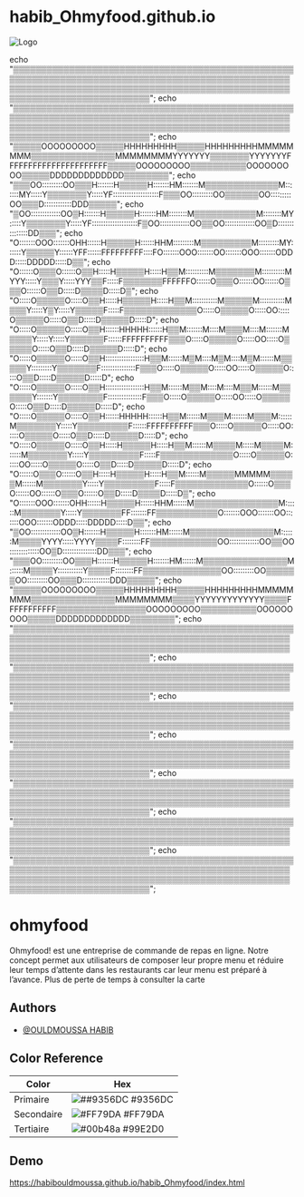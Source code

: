 # habib_Ohmyfood.github.io 

![Logo](https://habibouldmoussa.github.io/habib_Ohmyfood/images/logo/ohmyfood.png)




echo "▒▒▒▒▒▒▒▒▒▒▒▒▒▒▒▒▒▒▒▒▒▒▒▒▒▒▒▒▒▒▒▒▒▒▒▒▒▒▒▒▒▒▒▒▒▒▒▒▒▒▒▒▒▒▒▒▒▒▒▒▒▒▒▒▒▒▒▒▒▒▒▒▒▒▒▒▒▒▒▒▒▒▒▒▒▒▒▒▒▒▒▒▒▒▒▒▒▒▒▒▒▒▒▒▒▒▒▒▒▒▒▒▒▒▒▒▒▒▒▒▒▒▒▒▒▒▒▒▒▒▒▒▒▒▒▒▒▒▒▒▒▒▒▒▒▒▒▒▒▒▒▒▒▒▒▒▒▒▒▒▒▒▒▒▒▒▒▒▒▒▒▒▒▒▒";
echo "▒▒▒▒▒▒▒▒▒▒▒▒▒▒▒▒▒▒▒▒▒▒▒▒▒▒▒▒▒▒▒▒▒▒▒▒▒▒▒▒▒▒▒▒▒▒▒▒▒▒▒▒▒▒▒▒▒▒▒▒▒▒▒▒▒▒▒▒▒▒▒▒▒▒▒▒▒▒▒▒▒▒▒▒▒▒▒▒▒▒▒▒▒▒▒▒▒▒▒▒▒▒▒▒▒▒▒▒▒▒▒▒▒▒▒▒▒▒▒▒▒▒▒▒▒▒▒▒▒▒▒▒▒▒▒▒▒▒▒▒▒▒▒▒▒▒▒▒▒▒▒▒▒▒▒▒▒▒▒▒▒▒▒▒▒▒▒▒▒▒▒▒▒▒▒";
echo "▒▒▒▒▒OOOOOOOOO▒▒▒▒▒HHHHHHHHH▒▒▒▒▒HHHHHHHHHMMMMMMMM▒▒▒▒▒▒▒▒▒▒▒▒▒▒▒MMMMMMMMYYYYYYY▒▒▒▒▒▒▒YYYYYYYFFFFFFFFFFFFFFFFFFFFFF▒▒▒▒▒OOOOOOOOO▒▒▒▒▒▒▒▒▒▒OOOOOOOOO▒▒▒▒▒DDDDDDDDDDDDD▒▒▒▒▒▒▒▒";
echo "▒▒▒OO:::::::::OO▒▒▒H:::::::H▒▒▒▒▒H:::::::HM:::::::M▒▒▒▒▒▒▒▒▒▒▒▒▒M:::::::MY:::::Y▒▒▒▒▒▒▒Y:::::YF::::::::::::::::::::F▒▒▒OO:::::::::OO▒▒▒▒▒▒OO:::::::::OO▒▒▒D::::::::::::DDD▒▒▒▒▒";
echo "▒OO:::::::::::::OO▒H:::::::H▒▒▒▒▒H:::::::HM::::::::M▒▒▒▒▒▒▒▒▒▒▒M::::::::MY:::::Y▒▒▒▒▒▒▒Y:::::YF::::::::::::::::::::F▒OO:::::::::::::OO▒▒OO:::::::::::::OO▒D:::::::::::::::DD▒▒▒";
echo "O:::::::OOO:::::::OHH::::::H▒▒▒▒▒H::::::HHM:::::::::M▒▒▒▒▒▒▒▒▒M:::::::::MY::::::Y▒▒▒▒▒Y::::::YFF::::::FFFFFFFFF::::FO:::::::OOO:::::::OO:::::::OOO:::::::ODDD:::::DDDDD:::::D▒▒";
echo "O::::::O▒▒▒O::::::O▒▒H:::::H▒▒▒▒▒H:::::H▒▒M::::::::::M▒▒▒▒▒▒▒M::::::::::MYYY:::::Y▒▒▒Y:::::YYY▒▒F:::::F▒▒▒▒▒▒▒FFFFFFO::::::O▒▒▒O::::::OO::::::O▒▒▒O::::::O▒▒D:::::D▒▒▒▒D:::::D▒";
echo "O:::::O▒▒▒▒▒O:::::O▒▒H:::::H▒▒▒▒▒H:::::H▒▒M:::::::::::M▒▒▒▒▒M:::::::::::M▒▒▒Y:::::Y▒Y:::::Y▒▒▒▒▒F:::::F▒▒▒▒▒▒▒▒▒▒▒▒▒O:::::O▒▒▒▒▒O:::::OO:::::O▒▒▒▒▒O:::::O▒▒D:::::D▒▒▒▒▒D:::::D";
echo "O:::::O▒▒▒▒▒O:::::O▒▒H::::::HHHHH::::::H▒▒M:::::::M::::M▒▒▒M::::M:::::::M▒▒▒▒Y:::::Y:::::Y▒▒▒▒▒▒F::::::FFFFFFFFFF▒▒▒O:::::O▒▒▒▒▒O:::::OO:::::O▒▒▒▒▒O:::::O▒▒D:::::D▒▒▒▒▒D:::::D";
echo "O:::::O▒▒▒▒▒O:::::O▒▒H:::::::::::::::::H▒▒M::::::M▒M::::M▒M::::M▒M::::::M▒▒▒▒▒Y:::::::::Y▒▒▒▒▒▒▒F:::::::::::::::F▒▒▒O:::::O▒▒▒▒▒O:::::OO:::::O▒▒▒▒▒O:::::O▒▒D:::::D▒▒▒▒▒D:::::D";
echo "O:::::O▒▒▒▒▒O:::::O▒▒H:::::::::::::::::H▒▒M::::::M▒▒M::::M::::M▒▒M::::::M▒▒▒▒▒▒Y:::::::Y▒▒▒▒▒▒▒▒F:::::::::::::::F▒▒▒O:::::O▒▒▒▒▒O:::::OO:::::O▒▒▒▒▒O:::::O▒▒D:::::D▒▒▒▒▒D:::::D";
echo "O:::::O▒▒▒▒▒O:::::O▒▒H::::::HHHHH::::::H▒▒M::::::M▒▒▒M:::::::M▒▒▒M::::::M▒▒▒▒▒▒▒Y:::::Y▒▒▒▒▒▒▒▒▒F::::::FFFFFFFFFF▒▒▒O:::::O▒▒▒▒▒O:::::OO:::::O▒▒▒▒▒O:::::O▒▒D:::::D▒▒▒▒▒D:::::D";
echo "O:::::O▒▒▒▒▒O:::::O▒▒H:::::H▒▒▒▒▒H:::::H▒▒M::::::M▒▒▒▒M:::::M▒▒▒▒M::::::M▒▒▒▒▒▒▒Y:::::Y▒▒▒▒▒▒▒▒▒F:::::F▒▒▒▒▒▒▒▒▒▒▒▒▒O:::::O▒▒▒▒▒O:::::OO:::::O▒▒▒▒▒O:::::O▒▒D:::::D▒▒▒▒▒D:::::D";
echo "O::::::O▒▒▒O::::::O▒▒H:::::H▒▒▒▒▒H:::::H▒▒M::::::M▒▒▒▒▒MMMMM▒▒▒▒▒M::::::M▒▒▒▒▒▒▒Y:::::Y▒▒▒▒▒▒▒▒▒F:::::F▒▒▒▒▒▒▒▒▒▒▒▒▒O::::::O▒▒▒O::::::OO::::::O▒▒▒O::::::O▒▒D:::::D▒▒▒▒D:::::D▒";
echo "O:::::::OOO:::::::OHH::::::H▒▒▒▒▒H::::::HHM::::::M▒▒▒▒▒▒▒▒▒▒▒▒▒▒▒M::::::M▒▒▒▒▒▒▒Y:::::Y▒▒▒▒▒▒▒FF:::::::FF▒▒▒▒▒▒▒▒▒▒▒O:::::::OOO:::::::OO:::::::OOO:::::::ODDD:::::DDDDD:::::D▒▒";
echo "▒OO:::::::::::::OO▒H:::::::H▒▒▒▒▒H:::::::HM::::::M▒▒▒▒▒▒▒▒▒▒▒▒▒▒▒M::::::M▒▒▒▒YYYY:::::YYYY▒▒▒▒F::::::::FF▒▒▒▒▒▒▒▒▒▒▒▒OO:::::::::::::OO▒▒OO:::::::::::::OO▒D:::::::::::::::DD▒▒▒";
echo "▒▒▒OO:::::::::OO▒▒▒H:::::::H▒▒▒▒▒H:::::::HM::::::M▒▒▒▒▒▒▒▒▒▒▒▒▒▒▒M::::::M▒▒▒▒Y:::::::::::Y▒▒▒▒F::::::::FF▒▒▒▒▒▒▒▒▒▒▒▒▒▒OO:::::::::OO▒▒▒▒▒▒OO:::::::::OO▒▒▒D::::::::::::DDD▒▒▒▒▒";
echo "▒▒▒▒▒OOOOOOOOO▒▒▒▒▒HHHHHHHHH▒▒▒▒▒HHHHHHHHHMMMMMMMM▒▒▒▒▒▒▒▒▒▒▒▒▒▒▒MMMMMMMM▒▒▒▒YYYYYYYYYYYYY▒▒▒▒FFFFFFFFFFF▒▒▒▒▒▒▒▒▒▒▒▒▒▒▒▒OOOOOOOOO▒▒▒▒▒▒▒▒▒▒OOOOOOOOO▒▒▒▒▒DDDDDDDDDDDDD▒▒▒▒▒▒▒▒";
echo "▒▒▒▒▒▒▒▒▒▒▒▒▒▒▒▒▒▒▒▒▒▒▒▒▒▒▒▒▒▒▒▒▒▒▒▒▒▒▒▒▒▒▒▒▒▒▒▒▒▒▒▒▒▒▒▒▒▒▒▒▒▒▒▒▒▒▒▒▒▒▒▒▒▒▒▒▒▒▒▒▒▒▒▒▒▒▒▒▒▒▒▒▒▒▒▒▒▒▒▒▒▒▒▒▒▒▒▒▒▒▒▒▒▒▒▒▒▒▒▒▒▒▒▒▒▒▒▒▒▒▒▒▒▒▒▒▒▒▒▒▒▒▒▒▒▒▒▒▒▒▒▒▒▒▒▒▒▒▒▒▒▒▒▒▒▒▒▒▒▒▒▒▒▒▒";
echo "▒▒▒▒▒▒▒▒▒▒▒▒▒▒▒▒▒▒▒▒▒▒▒▒▒▒▒▒▒▒▒▒▒▒▒▒▒▒▒▒▒▒▒▒▒▒▒▒▒▒▒▒▒▒▒▒▒▒▒▒▒▒▒▒▒▒▒▒▒▒▒▒▒▒▒▒▒▒▒▒▒▒▒▒▒▒▒▒▒▒▒▒▒▒▒▒▒▒▒▒▒▒▒▒▒▒▒▒▒▒▒▒▒▒▒▒▒▒▒▒▒▒▒▒▒▒▒▒▒▒▒▒▒▒▒▒▒▒▒▒▒▒▒▒▒▒▒▒▒▒▒▒▒▒▒▒▒▒▒▒▒▒▒▒▒▒▒▒▒▒▒▒▒▒▒";
echo "▒▒▒▒▒▒▒▒▒▒▒▒▒▒▒▒▒▒▒▒▒▒▒▒▒▒▒▒▒▒▒▒▒▒▒▒▒▒▒▒▒▒▒▒▒▒▒▒▒▒▒▒▒▒▒▒▒▒▒▒▒▒▒▒▒▒▒▒▒▒▒▒▒▒▒▒▒▒▒▒▒▒▒▒▒▒▒▒▒▒▒▒▒▒▒▒▒▒▒▒▒▒▒▒▒▒▒▒▒▒▒▒▒▒▒▒▒▒▒▒▒▒▒▒▒▒▒▒▒▒▒▒▒▒▒▒▒▒▒▒▒▒▒▒▒▒▒▒▒▒▒▒▒▒▒▒▒▒▒▒▒▒▒▒▒▒▒▒▒▒▒▒▒▒▒";
echo "▒▒▒▒▒▒▒▒▒▒▒▒▒▒▒▒▒▒▒▒▒▒▒▒▒▒▒▒▒▒▒▒▒▒▒▒▒▒▒▒▒▒▒▒▒▒▒▒▒▒▒▒▒▒▒▒▒▒▒▒▒▒▒▒▒▒▒▒▒▒▒▒▒▒▒▒▒▒▒▒▒▒▒▒▒▒▒▒▒▒▒▒▒▒▒▒▒▒▒▒▒▒▒▒▒▒▒▒▒▒▒▒▒▒▒▒▒▒▒▒▒▒▒▒▒▒▒▒▒▒▒▒▒▒▒▒▒▒▒▒▒▒▒▒▒▒▒▒▒▒▒▒▒▒▒▒▒▒▒▒▒▒▒▒▒▒▒▒▒▒▒▒▒▒▒";
echo "▒▒▒▒▒▒▒▒▒▒▒▒▒▒▒▒▒▒▒▒▒▒▒▒▒▒▒▒▒▒▒▒▒▒▒▒▒▒▒▒▒▒▒▒▒▒▒▒▒▒▒▒▒▒▒▒▒▒▒▒▒▒▒▒▒▒▒▒▒▒▒▒▒▒▒▒▒▒▒▒▒▒▒▒▒▒▒▒▒▒▒▒▒▒▒▒▒▒▒▒▒▒▒▒▒▒▒▒▒▒▒▒▒▒▒▒▒▒▒▒▒▒▒▒▒▒▒▒▒▒▒▒▒▒▒▒▒▒▒▒▒▒▒▒▒▒▒▒▒▒▒▒▒▒▒▒▒▒▒▒▒▒▒▒▒▒▒▒▒▒▒▒▒▒▒";
echo "▒▒▒▒▒▒▒▒▒▒▒▒▒▒▒▒▒▒▒▒▒▒▒▒▒▒▒▒▒▒▒▒▒▒▒▒▒▒▒▒▒▒▒▒▒▒▒▒▒▒▒▒▒▒▒▒▒▒▒▒▒▒▒▒▒▒▒▒▒▒▒▒▒▒▒▒▒▒▒▒▒▒▒▒▒▒▒▒▒▒▒▒▒▒▒▒▒▒▒▒▒▒▒▒▒▒▒▒▒▒▒▒▒▒▒▒▒▒▒▒▒▒▒▒▒▒▒▒▒▒▒▒▒▒▒▒▒▒▒▒▒▒▒▒▒▒▒▒▒▒▒▒▒▒▒▒▒▒▒▒▒▒▒▒▒▒▒▒▒▒▒▒▒▒▒";
echo "▒▒▒▒▒▒▒▒▒▒▒▒▒▒▒▒▒▒▒▒▒▒▒▒▒▒▒▒▒▒▒▒▒▒▒▒▒▒▒▒▒▒▒▒▒▒▒▒▒▒▒▒▒▒▒▒▒▒▒▒▒▒▒▒▒▒▒▒▒▒▒▒▒▒▒▒▒▒▒▒▒▒▒▒▒▒▒▒▒▒▒▒▒▒▒▒▒▒▒▒▒▒▒▒▒▒▒▒▒▒▒▒▒▒▒▒▒▒▒▒▒▒▒▒▒▒▒▒▒▒▒▒▒▒▒▒▒▒▒▒▒▒▒▒▒▒▒▒▒▒▒▒▒▒▒▒▒▒▒▒▒▒▒▒▒▒▒▒▒▒▒▒▒▒▒";



                                                                                             

# ohmyfood

Ohmyfood! est une entreprise de commande de repas en ligne. Notre concept permet aux
utilisateurs de composer leur propre menu et réduire leur temps d’attente dans les
restaurants car leur menu est préparé à l’avance. Plus de perte de temps à consulter la carte


## Authors

- [@OULDMOUSSA HABIB](https://ouldmoussahabib.com)

## Color Reference

| Color             | Hex                                                                |
| ----------------- | ------------------------------------------------------------------ |
| Primaire | ![##9356DC](https://via.placeholder.com/10/9356DC?text=+) #9356DC |
| Secondaire | ![#FF79DA](https://via.placeholder.com/10/FF79DA?text=+) #FF79DA |
| Tertiaire | ![#00b48a](https://via.placeholder.com/10/99E2D0?text=+) #99E2D0 |



## Demo

https://habibouldmoussa.github.io/habib_Ohmyfood/index.html


